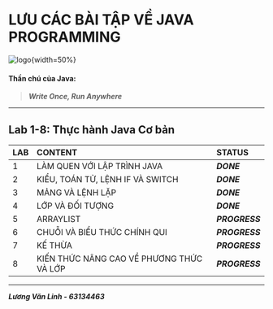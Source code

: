 # LƯU CÁC BÀI TẬP VỀ JAVA PROGRAMMING

![logo](https://logos-world.net/wp-content/uploads/2022/07/Java-Logo.png){width=50%}

#### **Thần chú của Java:**

> _**Write Once, Run Anywhere**_

---

## **Lab 1-8: Thực hành Java Cơ bản**

| LAB | CONTENT                                  | STATUS         |
| :-- | :--------------------------------------- | :------------- |
| 1   | LÀM QUEN VỚI LẬP TRÌNH JAVA              | _**DONE**_     |
| 2   | KIỂU, TOÁN TỬ, LỆNH IF VÀ SWITCH         | _**DONE**_     |
| 3   | MẢNG VÀ LỆNH LẶP                         | _**DONE**_     |
| 4   | LỚP VÀ ĐỐI TƯỢNG                         | _**DONE**_     |
| 5   | ARRAYLIST                                | _**PROGRESS**_ |
| 6   | CHUỖI VÀ BIỂU THỨC CHÍNH QUI             | _**PROGRESS**_ |
| 7   | KẾ THỪA                                  | _**PROGRESS**_ |
| 8   | KIẾN THỨC NÂNG CAO VỀ PHƯƠNG THỨC VÀ LỚP | _**PROGRESS**_ |

---

_**Lương Văn Linh - 63134463**_
